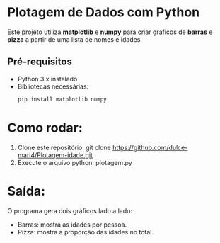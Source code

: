 # Plotagem de Dados com Python

Este projeto utiliza **matplotlib** e **numpy** para criar gráficos de **barras** e **pizza** a partir de uma lista de nomes e idades.

## Pré-requisitos
- Python 3.x instalado
- Bibliotecas necessárias:
  ```bash
  pip install matplotlib numpy
# Como rodar:
1. Clone este repositório: git clone https://github.com/dulce-mari4/Plotagem-idade.git
2. Execute o arquivo python: plotagem.py
# Saída:
O programa gera dois gráficos lado a lado:
- Barras: mostra as idades por pessoa.
- Pizza: mostra a proporção das idades no total.
